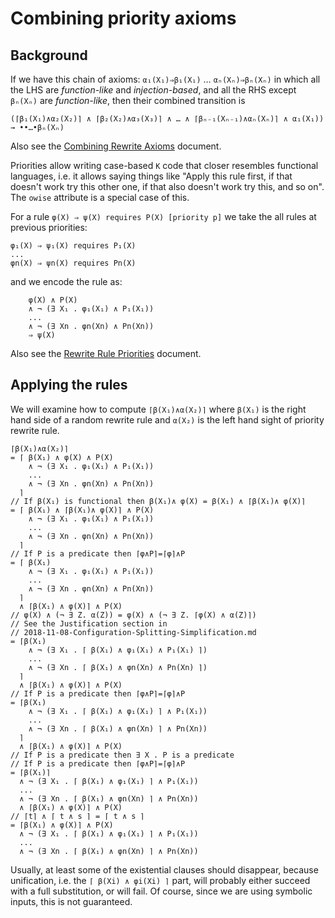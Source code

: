 Combining priority axioms
=========================

Background
----------

If we have this chain of axioms: `α₁(X₁)⇒β₁(X₁)` … `αₙ(Xₙ)⇒βₙ(Xₙ)` in which
all the LHS are *function-like* and *injection-based*, and all the RHS
except `βₙ(Xₙ)` are *function-like*, then their combined transition is

```
(⌈β₁(X₁)∧α₂(X₂)⌉ ∧ ⌈β₂(X₂)∧α₃(X₃)⌉ ∧ … ∧ ⌈βₙ₋₁(Xₙ₋₁)∧αₙ(Xₙ)⌉ ∧ α₁(X₁)) → ••…•βₙ(Xₙ)
```

Also see the [Combining Rewrite Axioms](2019-09-09-Combining-Rewrite-Axioms.md)
document.

Priorities allow writing case-based `K` code that closer resembles functional
languages, i.e. it allows saying things like "Apply this rule first,
if that doesn't work try this other one, if that also doesn't work try
this, and so on". The `owise` attribute is a special case of this.

For a rule `φ(X) ⇒ ψ(X) requires P(X) [priority p]` we take the all
rules at previous priorities:
```
φ₁(X) ⇒ ψ₁(X) requires P₁(X)
...
φn(X) ⇒ ψn(X) requires Pn(X)
```
and we encode the rule as:
```
    φ(X) ∧ P(X)
    ∧ ¬ (∃ X₁ . φ₁(X₁) ∧ P₁(X₁))
    ...
    ∧ ¬ (∃ Xn . φn(Xn) ∧ Pn(Xn))
    ⇒ ψ(X)
```

Also see the [Rewrite Rule Priorities](2020-06-22-Rewrite-Rule-Priorities.md)
document.

Applying the rules
------------------

We will examine how to compute `⌈β(X₁)∧α(X₂)⌉` where `β(X₁)` is the right
hand side of a random rewrite rule and `α(X₂)` is the left hand sight of
priority rewrite rule.

```
⌈β(X₁)∧α(X₂)⌉
= ⌈ β(X₁) ∧ φ(X) ∧ P(X)
    ∧ ¬ (∃ X₁ . φ₁(X₁) ∧ P₁(X₁))
    ...
    ∧ ¬ (∃ Xn . φn(Xn) ∧ Pn(Xn))
  ⌉
// If β(X₁) is functional then β(X₁)∧ φ(X) = β(X₁) ∧ ⌈β(X₁)∧ φ(X)⌉
= ⌈ β(X₁) ∧ ⌈β(X₁)∧ φ(X)⌉ ∧ P(X)
    ∧ ¬ (∃ X₁ . φ₁(X₁) ∧ P₁(X₁))
    ...
    ∧ ¬ (∃ Xn . φn(Xn) ∧ Pn(Xn))
  ⌉
// If P is a predicate then ⌈φ∧P⌉=⌈φ⌉∧P
= ⌈ β(X₁)
    ∧ ¬ (∃ X₁ . φ₁(X₁) ∧ P₁(X₁))
    ...
    ∧ ¬ (∃ Xn . φn(Xn) ∧ Pn(Xn))
  ⌉
  ∧ ⌈β(X₁) ∧ φ(X)⌉ ∧ P(X)
// φ(X) ∧ (¬ ∃ Z. α(Z)) = φ(X) ∧ (¬ ∃ Z. ⌈φ(X) ∧ α(Z)⌉)
// See the Justification section in
// 2018-11-08-Configuration-Splitting-Simplification.md
= ⌈β(X₁)
    ∧ ¬ (∃ X₁ . ⌈ β(X₁) ∧ φ₁(X₁) ∧ P₁(X₁) ⌉)
    ...
    ∧ ¬ (∃ Xn . ⌈ β(X₁) ∧ φn(Xn) ∧ Pn(Xn) ⌉)
  ⌉
  ∧ ⌈β(X₁) ∧ φ(X)⌉ ∧ P(X)
// If P is a predicate then ⌈φ∧P⌉=⌈φ⌉∧P
= ⌈β(X₁)
    ∧ ¬ (∃ X₁ . ⌈ β(X₁) ∧ φ₁(X₁) ⌉ ∧ P₁(X₁))
    ...
    ∧ ¬ (∃ Xn . ⌈ β(X₁) ∧ φn(Xn) ⌉ ∧ Pn(Xn))
  ⌉
  ∧ ⌈β(X₁) ∧ φ(X)⌉ ∧ P(X)
// If P is a predicate then ∃ X . P is a predicate
// If P is a predicate then ⌈φ∧P⌉=⌈φ⌉∧P
= ⌈β(X₁)⌉
  ∧ ¬ (∃ X₁ . ⌈ β(X₁) ∧ φ₁(X₁) ⌉ ∧ P₁(X₁))
  ...
  ∧ ¬ (∃ Xn . ⌈ β(X₁) ∧ φn(Xn) ⌉ ∧ Pn(Xn))
  ∧ ⌈β(X₁) ∧ φ(X)⌉ ∧ P(X)
// ⌈t⌉ ∧ ⌈ t ∧ s ⌉ = ⌈ t ∧ s ⌉
= ⌈β(X₁) ∧ φ(X)⌉ ∧ P(X)
  ∧ ¬ (∃ X₁ . ⌈ β(X₁) ∧ φ₁(X₁) ⌉ ∧ P₁(X₁))
  ...
  ∧ ¬ (∃ Xn . ⌈ β(X₁) ∧ φn(Xn) ⌉ ∧ Pn(Xn))
```

Usually, at least some of the existential clauses should disappear, because
unification, i.e. the `⌈ β(Xi) ∧ φi(Xi) ⌉` part, will probably either succeed
with a full substitution, or will fail. Of course, since we are using symbolic
inputs, this is not guaranteed.
